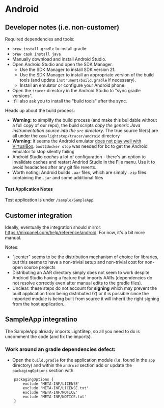 # Android

## Developer notes (i.e. non-customer)

Required dependencies and tools:

* `brew install gradle` to install gradle
* `brew cask install java`
* Manually download and install Android Studio.
* Open Android Studio and open the SDK Manager.
    * Use the SDK Manager to install SDK version 21.
    * Use the SDK Manager to install an appropriate version of the build tools (and update `instrument/build.gradle` if necessary).
    * Install an emulator or configure your Android phone.
* Open the `tracer` directory in the Android Studio to "sync gradle versions".
* It'll also ask you to install the "build tools" after the sync.

Heads up about the build process:

* **Warning:** to simplify the build process (and make this buildable without a full copy of our repo), the build scripts *copy the generic Java instrumentation source into the `src` directory*. The true source file(s) are all under the `com/lightstep/tracer/android` directory
* **Warning:** It seems the Android emulator [does not play well with VirtualBox](http://stackoverflow.com/questions/17024538/how-do-i-fix-failed-to-sync-vcpu-reg-error). `boot2docker stop` was needed for bc to get the Android emulator to stop silently failing
* Android Studio *caches* a lot of configuration - there's an option to invalidate caches and restart Andriod Studio in the File menu. Use it to avoid headaches after any git file reverts.
* Worth noting: Android builds `.aar` files, which are simply `.zip` files containing the `.jar` and some additional files


#### Test Application Notes

Test application is under `/sample/SampleApp`.

## Customer integration

Ideally, eventually the integration should mirror: https://mixpanel.com/help/reference/android.  For now, it's a bit more manual.

Notes:

* "jcenter" seems to be the distribution mechanism of choice for libraries, but this seems to have a non-trivial setup and non-trivial cost for non-open source projects
* Distributing an AAR directory simply does not seem to work despite Andriod Studio having a feature that imports AARs (dependencies do not resolve correctly even after manual edits to the gradle files).
* Unclear: these steps do not account for **signing** which may prevent the built application from being distributed (?) or it is possible since the imported module is being built from source it will inherit the right signing from the host application.

## SampleApp integratino

The SampleApp already imports LightStep, so all you need to do is uncomment the code (and fix the imports).

### Work around an gradle dependencies defect:

* Open the `build.gradle` for the application module (i.e. found in the `app` directory) and within the `android` section add or update the `packagingOptions` section with:

```
    packagingOptions {
        exclude 'META-INF/LICENSE'
        exclude 'META-INF/LICENSE.txt'
        exclude 'META-INF/NOTICE'
        exclude 'META-INF/NOTICE.txt'
    }
```
